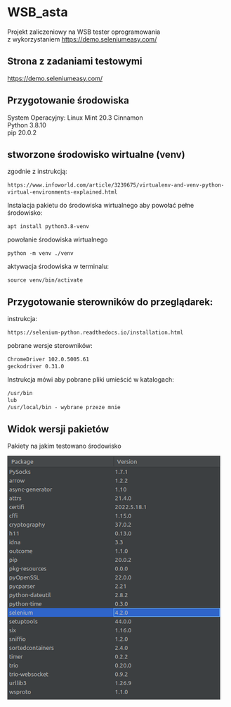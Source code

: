 # WSB_asta
Projekt zaliczeniowy na WSB tester oprogramowania \
z wykorzystaniem https://demo.seleniumeasy.com/

## Strona z zadaniami testowymi
https://demo.seleniumeasy.com/


## Przygotowanie środowiska
System Operacyjny: Linux Mint 20.3 Cinnamon \
Python 3.8.10 \
pip 20.0.2

## stworzone środowisko wirtualne (venv)
zgodnie z instrukcją: 

    https://www.infoworld.com/article/3239675/virtualenv-and-venv-python-virtual-environments-explained.html

Instalacja pakietu do środowiska wirtualnego aby powołać pełne środowisko:

    apt install python3.8-venv

powołanie środowiska wirtualnego

    python -m venv ./venv

aktywacja środowiska w terminalu:

    source venv/bin/activate

## Przygotowanie sterowników do przeglądarek:

instrukcja:

    https://selenium-python.readthedocs.io/installation.html

pobrane wersje sterowników:

    ChromeDriver 102.0.5005.61
    geckodriver 0.31.0

Instrukcja mówi aby pobrane pliki umieścić w katalogach:
    
    /usr/bin
    lub
    /usr/local/bin - wybrane przeze mnie

## Widok wersji pakietów

Pakiety na jakim testowano środowisko

![screen z Pych z pakietami](./image/pakiet_version.png)